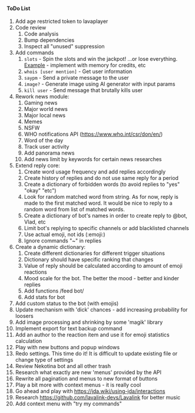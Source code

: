 #### ToDo List
1. Add age restricted token to lavaplayer
2. Code review
   1. Code analysis
   2. Bump dependencies
   3. Inspect all "unused" suppression
3. Add commands
    1. `slots` - Spin the slots and win the jackpot! ...or lose everything. [Example](https://www.javacodegeeks.com/2014/08/programming-a-simple-slot-machine-game-using-java.html) - implement with memory for credits, etc
    2. `whois [user mention]` - Get user information
    3. `saypm` - Send a private message to the user
    4. `image?` - Generate image using AI generator with input params
    5. `kill user` - Send message that brutally kills user
4. Rework news module:
    1. Gaming news
    2. Major world news
    3. Major local news
    4. Memes
    5. NSFW
    6. WHO notifications API (https://www.who.int/csr/don/en/)
    7. Word of the day
    8. Track user activity
    9. Add panorama news
    10. Add news limit by keywords for certain news researches
5. Extend reply core:
    1. Create word usage frequency and add replies accordingly
    2. Create history of replies and do not use same reply for a period
    3. Create a dictionary of forbidden words (to avoid replies to "yes" "okay" "etc")
    4. Look for random matched word from string. As for now, reply is made to the first matched word. It would be nice to reply to a random word from list of matched words.
    5. Create a dictionary of bot's names in order to create reply to @bot, Vlad, etc
    6. Limit bot's replying to specific channels or add blacklisted channels
    7. Use actual emoji, not ids (:emoji:)
    8. Ignore commands "~" in replies
6. Create a dynamic dictionary:
    1. Create different dictionaries for different trigger situations
    2. Dictionary should have specific ranking that changes
    3. Value of reply should be calculated according to amount of emoji reactions
    4. Mood scale for the bot. The better the mood - better and kinder replies
    5. Add functions /feed bot/
    6. Add stats for bot 
7. Add custom status to the bot (with emojis)
8. Update mechanism with 'dick' chances - add increasing probability for loosers
9. Add image processing and shrinking by some 'magik' library
10. Implement export for text backup command
11. Add an author to the reaction item and use it for emoji statistics calculation
12. Play with new buttons and popup windows
13. Redo settings. This time do it! It is difficult to update existing file or change type of settings
14. Review Nekotina bot and all other trash
15. Research what exactly are new 'menus' provided by the API
16. Rewrite all pagination and menus to new format of buttons
17. Play a bit more with context menus - it is really cool
18. Go ahead and play with https://jda.wiki/using-jda/interactions
19. Research https://github.com/lavalink-devs/Lavalink for better music
20. Add context menu with "try my commands"